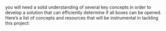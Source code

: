 you will need a solid understanding of several key concepts in order to develop a solution that can efficiently determine if all boxes can be opened. Here’s a list of concepts and resources that will be instrumental in tackling this project: